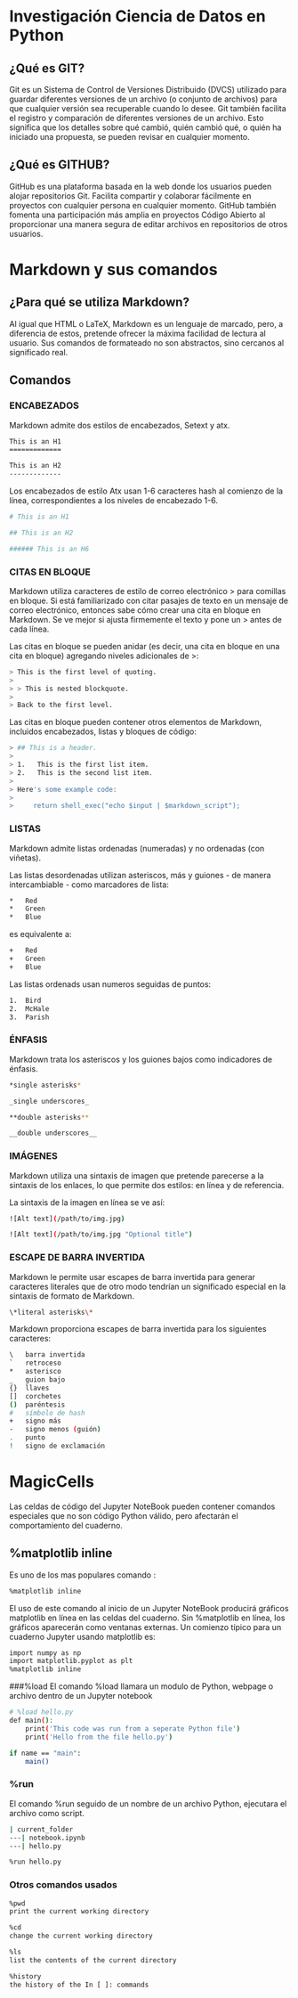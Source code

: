 # Investigación Ciencia de Datos en Python
## ¿Qué es GIT?
Git es un Sistema de Control de Versiones Distribuido (DVCS) utilizado para guardar diferentes versiones de un archivo (o conjunto de archivos) para que cualquier versión sea recuperable cuando lo desee.
Git también facilita el registro y comparación de diferentes versiones de un archivo. Esto significa que los detalles sobre qué cambió, quién cambió qué, o quién ha iniciado una propuesta, se pueden revisar en cualquier momento.
## ¿Qué es GITHUB?
GitHub es una plataforma basada en la web donde los usuarios pueden alojar repositorios Git. Facilita compartir y colaborar fácilmente en proyectos con cualquier persona en cualquier momento.
GitHub también fomenta una participación más amplia en proyectos Código Abierto al proporcionar una manera segura de editar archivos en repositorios de otros usuarios.

# Markdown y sus comandos
## ¿Para qué se utiliza Markdown?
Al igual que HTML o LaTeX, Markdown es un lenguaje de marcado, pero, a diferencia de estos, pretende ofrecer la máxima facilidad de lectura al usuario. Sus comandos de formateado no son abstractos, sino cercanos al significado real. 

## Comandos

### ENCABEZADOS
Markdown admite dos estilos de encabezados, Setext y atx.

```bash
This is an H1
=============

This is an H2
-------------
```

Los encabezados de estilo Atx usan 1-6 caracteres hash al comienzo de la línea, correspondientes a los niveles de encabezado 1-6.

```bash
# This is an H1

## This is an H2

###### This is an H6
```

### CITAS EN BLOQUE
Markdown utiliza caracteres de estilo de correo electrónico > para comillas en bloque. Si está familiarizado con citar pasajes de texto en un mensaje de correo electrónico, entonces sabe cómo crear una cita en bloque en Markdown. Se ve mejor si ajusta firmemente el texto y pone un > antes de cada línea.

Las citas en bloque se pueden anidar (es decir, una cita en bloque en una cita en bloque) agregando niveles adicionales de >:

```bash
> This is the first level of quoting.
>
> > This is nested blockquote.
>
> Back to the first level.
```

Las citas en bloque pueden contener otros elementos de Markdown, incluidos encabezados, listas y bloques de código:

```bash
> ## This is a header.
> 
> 1.   This is the first list item.
> 2.   This is the second list item.
> 
> Here's some example code:
> 
>     return shell_exec("echo $input | $markdown_script");
```

### LISTAS
Markdown admite listas ordenadas (numeradas) y no ordenadas (con viñetas).

Las listas desordenadas utilizan asteriscos, más y guiones - de manera intercambiable - como marcadores de lista:

```bash
*   Red
*   Green
*   Blue
```
es equivalente a:
```bash
+   Red
+   Green
+   Blue
```
Las listas ordenads usan numeros seguidas de puntos:
```bash
1.  Bird
2.  McHale
3.  Parish
```
### ÉNFASIS

Markdown trata los asteriscos y los guiones bajos como indicadores de énfasis. 

```bash
*single asterisks*

_single underscores_

**double asterisks**

__double underscores__
```
### IMÁGENES

Markdown utiliza una sintaxis de imagen que pretende parecerse a la sintaxis de los enlaces, lo que permite dos estilos: en línea y de referencia.

La sintaxis de la imagen en línea se ve así:

```bash
![Alt text](/path/to/img.jpg)

![Alt text](/path/to/img.jpg "Optional title")
```
### ESCAPE DE BARRA INVERTIDA
Markdown le permite usar escapes de barra invertida para generar caracteres literales que de otro modo tendrían un significado especial en la sintaxis de formato de Markdown. 
```bash
\*literal asterisks\*
```
Markdown proporciona escapes de barra invertida para los siguientes caracteres:
```bash
\   barra invertida
`   retroceso
*   asterisco
_   guion bajo
{}  llaves
[]  corchetes
()  paréntesis
#   símbolo de hash
+   signo más
-   signo menos (guión)
.   punto
!   signo de exclamación
```
# MagicCells
Las celdas de código del Jupyter NoteBook pueden contener comandos especiales que no son código Python válido, pero afectarán el comportamiento del cuaderno.
## %matplotlib inline
Es uno de los mas populares comando :
```bash
%matplotlib inline
```
El uso de este comando al inicio de un Jupyter NoteBook producirá gráficos matplotlib en línea en las celdas del cuaderno. Sin %matplotlib en línea, los gráficos aparecerán como ventanas externas. Un comienzo típico para un cuaderno Jupyter usando matplotlib es:
```bash
import numpy as np
import matplotlib.pyplot as plt
%matplotlib inline
```
###%load
El comando %load llamara un modulo de Python, webpage o archivo dentro de un Jupyter notebook
```bash
# %load hello.py
def main():
    print('This code was run from a seperate Python file')
    print('Hello from the file hello.py')

if name == "main":
    main()
```
### %run
El comando %run seguido de un nombre de un archivo Python, ejecutara el archivo como script. 
```bash
| current_folder
---| notebook.ipynb
---| hello.py
```
```bash
%run hello.py
```
### Otros comandos usados
```bash
%pwd
print the current working directory

%cd
change the current working directory

%ls
list the contents of the current directory

%history
the history of the In [ ]: commands
```
